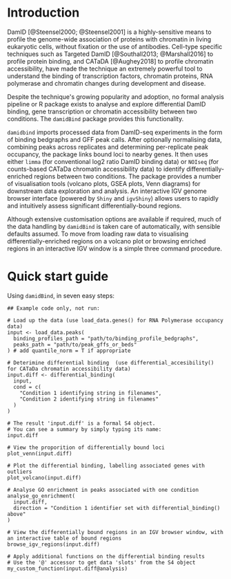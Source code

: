 # Introduction

DamID [@Steensel2000; @Steensel2001] is a highly-sensitive means to profile the genome-wide association of proteins with chromatin in living eukaryotic cells, without fixation or the use of antibodies. Cell-type specific techniques such as Targeted DamID [@Southall2013; @Marshall2016] to profile protein binding, and CATaDA [@Aughey2018] to profile chromatin accessibility, have made the technique an extremely powerful tool to understand the binding of transcription factors, chromatin proteins, RNA polymerase and chromatin changes during development and disease.

Despite the technique's growing popularity and adoption, no formal analysis pipeline or R package exists to analyse and explore differential DamID binding, gene transcription or chromatin accessibility between two conditions. The `damidBind` package provides this functionality.

`damidbind` imports processed data from DamID-seq experiments in the form of binding bedgraphs and GFF peak calls. After optionally normalising data, combining peaks across replicates and determining per-replicate peak occupancy, the package links bound loci to nearby genes. It then uses either `limma` (for conventional log2 ratio DamID binding data) or `NOIseq` (for counts-based CATaDa chromatin accessibility data) to identify differentially-enriched regions between two conditions. The package provides a number of visualisation tools (volcano plots, GSEA plots, Venn diagrams) for downstream data exploration and analysis. An interactive IGV genome browser interface (powered by `Shiny` and `igvShiny`) allows users to rapidly and intuitively assess significant differentially-bound regions.

Although extensive customisation options are available if required, much of the data handling by `damidBind` is taken care of automatically, with sensible defaults assumed. To move from loading raw data to visualising differentially-enriched regions on a volcano plot or browsing enriched regions in an interactive IGV window is a simple three command procedure.

# Quick start guide

Using `damidBind`, in seven easy steps:

```
## Example code only, not run:

# Load up the data (use load_data.genes() for RNA Polymerase occupancy data)
input <- load_data.peaks(
  binding_profiles_path = "path/to/binding_profile_bedgraphs",
  peaks_path = "path/to/peak_gffs_or_beds"
) # add quantile_norm = T if appropriate

# Deterimine differential binding  (use differential_accesibility() for CATaDa chromatin accessibility data)
input.diff <- differential_binding(
  input,
  cond = c(
    "Condition 1 identifying string in filenames",
    "Condition 2 identifying string in filenames"
  )
)

# The result 'input.diff' is a formal S4 object.
# You can see a summary by simply typing its name:
input.diff

# View the proporition of differentially bound loci
plot_venn(input.diff)

# Plot the differential binding, labelling associated genes with outliers
plot_volcano(input.diff)

# Analyse GO enrichment in peaks associated with one condition
analyse_go_enrichment(
  input.diff, 
  direction = "Condition 1 identifier set with differential_binding() above"
)

# View the differentially bound regions in an IGV browser window, with an interactive table of bound regions
browse_igv_regions(input.diff)

# Apply additional functions on the differential binding results
# Use the '@' accessor to get data 'slots' from the S4 object
my_custom_function(input.diff@analysis)
```

